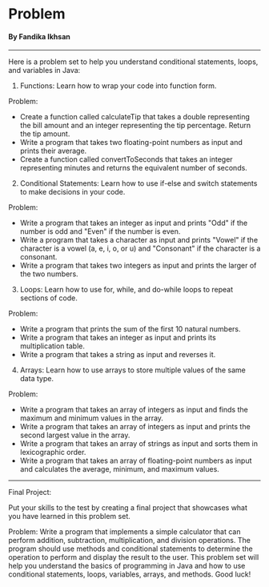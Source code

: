 # Problem
#### By Fandika Ikhsan
---

Here is a problem set to help you understand conditional statements, loops, and variables in Java:

1. Functions:
Learn how to wrap your code into function form.

Problem:
- Create a function called calculateTip that takes a double representing the bill amount and an integer representing the tip percentage. Return the tip amount.
- Write a program that takes two floating-point numbers as input and prints their average.
- Create a function called convertToSeconds that takes an integer representing minutes and returns the equivalent number of seconds.

2. Conditional Statements:
Learn how to use if-else and switch statements to make decisions in your code.

Problem:
- Write a program that takes an integer as input and prints "Odd" if the number is odd and "Even" if the number is even.
- Write a program that takes a character as input and prints "Vowel" if the character is a vowel (a, e, i, o, or u) and "Consonant" if the character is a consonant.
- Write a program that takes two integers as input and prints the larger of the two numbers.

3. Loops:
Learn how to use for, while, and do-while loops to repeat sections of code.

Problem: 
- Write a program that prints the sum of the first 10 natural numbers.
- Write a program that takes an integer as input and prints its multiplication table.
- Write a program that takes a string as input and reverses it.

4. Arrays:
Learn how to use arrays to store multiple values of the same data type.

Problem: 
- Write a program that takes an array of integers as input and finds the maximum and minimum values in the array.
- Write a program that takes an array of integers as input and prints the second largest value in the array.
- Write a program that takes an array of strings as input and sorts them in lexicographic order.
- Write a program that takes an array of floating-point numbers as input and calculates the average, minimum, and maximum values.

---

Final Project:

Put your skills to the test by creating a final project that showcases what you have learned in this problem set.

Problem: Write a program that implements a simple calculator that can perform addition, subtraction, multiplication, and division operations. The program should use methods and conditional statements to determine the operation to perform and display the result to the user.
This problem set will help you understand the basics of programming in Java and how to use conditional statements, loops, variables, arrays, and methods. Good luck!
